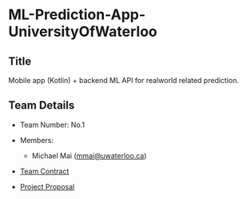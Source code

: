 # ML-Prediction-App-UniversityOfWaterloo


## Title
Mobile app (Kotlin) + backend ML API for realworld related prediction.


## Team Details
* Team Number: No.1
* Members:
  - Michael Mai (mmai@uwaterloo.ca)
* [Team Contract](google.com)


* [Project Proposal](./wiki/Project-Proposal)



